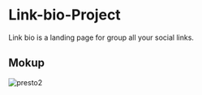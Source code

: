 # Link-bio-Project

Link bio is a landing page for group all your social links. 

## Mokup 

<img src="https://i.ibb.co/2NJxfPH/Apple-i-Phone-11-Pro-Max-Screenshot-0.png" alt="presto2" border="0">

